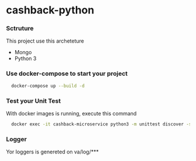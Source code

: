 # cashback-python

### Sctruture
This project use this archeteture
* Mongo
* Python 3

### Use docker-compose to start your project
```bash
  docker-compose up --build -d
```

### Test your Unit Test
With docker images is running, execute this command
```bash
  docker exec -it cashback-microservice python3 -m unittest discover -s tests/cashback/useCases -p "*_test.py"
```

### Logger
Yor loggers is genereted on va/log/***


